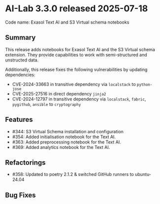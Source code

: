# AI-Lab 3.3.0 released 2025-07-18

Code name: Exasol Text AI and S3 Virtual schema notebooks

## Summary

This release adds notebooks for Exasol Text AI and the S3 Virtual schema extension. 
They provide capabilities to work with semi-structured and unstructed data. 

Additionally, this release fixes the following vulnerabilities by updating dependencies:
* CVE-2024-33663 in transitive dependency via `localstack` to `python-jose`
* CVE-2025-27516 in direct dependency `jinja2`
* CVE-2024-12797 in transitive dependency via `localstack`, `fabric`, `pygithub`, `ansible` to `cryptography`

## Features

* #344: S3 Virtual Schema installation and configuration
* #354: Added initialisation notebook for the Text AI.
* #363: Added preprocessing notebook for the Text AI.
* #369: Added analytics notebook for the Text AI.

## Refactorings

* #358: Updated to poetry 2.1.2 & switched GitHub runners to ubuntu-24.04

## Bug Fixes

